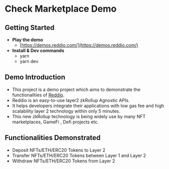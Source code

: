 # Check Marketplace Demo

## Getting Started

- **Play the demo**
    - [https://demos.reddio.com/](https://demos.reddio.com/)
- **Install & Dev commands**
    - yarn
    - yarn dev

## Demo Introduction

- This project is a demo project which aims to demonstrate the functionalities of [Reddio](https://www.reddio.com/).
- Reddio is an easy-to-use layer2 zkRollup Agnostic APIs.
- It helps developers integrate their applications with low gas fee and high scalability layer 2 technology within only 5 minutes.
- This new zkRollup technology  is being widely use by many NFT marketplaces, GameFi , Defi projects etc.

## Functionalities Demonstrated

- Deposit NFTs/ETH/ERC20 Tokens to Layer 2
- Transfer NFTs/ETH/ERC20 Tokens between Layer 1 and Layer 2
- Withdraw NFTs/ETH/ERC20 Tokens from Layer 2

